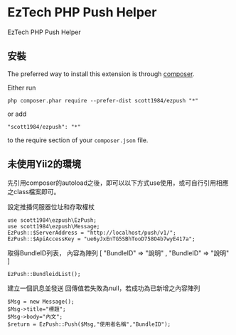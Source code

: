 EzTech PHP Push Helper
======================
EzTech PHP Push Helper

安裝
------------

The preferred way to install this extension is through [composer](http://getcomposer.org/download/).

Either run

```
php composer.phar require --prefer-dist scott1984/ezpush "*"
```

or add

```
"scott1984/ezpush": "*"
```

to the require section of your `composer.json` file.


未使用Yii2的環境
----
先引用composer的autoload之後，即可以以下方式use使用，或可自行引用相應之class檔案即可。

設定推播伺服器位址和存取權杖    
````
use scott1984\ezpush\EzPush;
use scott1984\ezpush\Message;
EzPush::$ServerAddress = "http://localhost/push/v1/";
EzPush::$ApiAccessKey = "ue6yJxEnTG5SBhTooD758O4b7wyE417a";
````

取得BundleID列表，
內容為陣列 [ "BundleID" => "說明" ,  "BundleID" => "說明" ]
````
EzPush::BundleidList();
````
建立一個訊息並發送
回傳值若失敗為null，若成功為已新增之內容陣列
````
$Msg = new Message();
$Msg->title="標題";
$Msg->body="內文";
$return = EzPush::Push($Msg,"使用者名稱","BundleID");
````